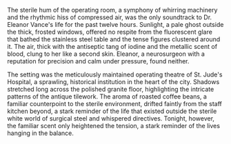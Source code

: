 The sterile hum of the operating room, a symphony of whirring machinery and the rhythmic hiss of compressed air, was the only soundtrack to Dr. Eleanor Vance's life for the past twelve hours.  Sunlight, a pale ghost outside the thick, frosted windows, offered no respite from the fluorescent glare that bathed the stainless steel table and the tense figures clustered around it.  The air, thick with the antiseptic tang of iodine and the metallic scent of blood, clung to her like a second skin.  Eleanor, a neurosurgeon with a reputation for precision and calm under pressure, found neither.

The setting was the meticulously maintained operating theatre of St. Jude's Hospital, a sprawling, historical institution in the heart of the city.  Shadows stretched long across the polished granite floor, highlighting the intricate patterns of the antique tilework.  The aroma of roasted coffee beans, a familiar counterpoint to the sterile environment, drifted faintly from the staff kitchen beyond, a stark reminder of the life that existed outside the sterile white world of surgical steel and whispered directives.  Tonight, however, the familiar scent only heightened the tension, a stark reminder of the lives hanging in the balance.
